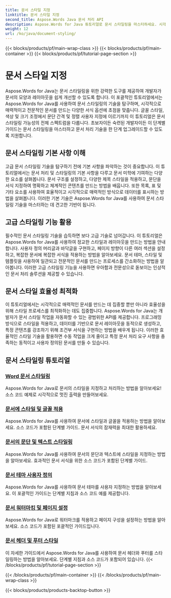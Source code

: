```yaml
---
title: 문서 스타일 지정
linktitle: 문서 스타일 지정
second_title: Aspose.Words Java 문서 처리 API
description: Aspose.Words for Java 튜토리얼로 문서 스타일링을 마스터하세요. 시각적으로 매력적이고 효율적인 문서를 위한 고급 서식 지정 기술을 배우세요.
weight: 12
url: /ko/java/document-styling/
---
```


{{< blocks/products/pf/main-wrap-class >}}
{{< blocks/products/pf/main-container >}}
{{< blocks/products/pf/tutorial-page-section >}}

# 문서 스타일 지정


Aspose.Words for Java는 문서 스타일링을 위한 강력한 도구를 제공하여 개발자가 문서의 모양과 레이아웃을 쉽게 개선할 수 있도록 합니다. 이 포괄적인 튜토리얼에서는 Aspose.Words for Java를 사용하여 문서 스타일링의 기술을 탐구하며, 시각적으로 매력적이고 전문적인 문서를 만드는 다양한 서식 옵션에 초점을 맞춥니다. 글꼴 스타일, 색상 및 크기 조정에서 문단 간격 및 정렬 사용자 지정에 이르기까지 이 튜토리얼은 문서 스타일링 가능성의 전체 스펙트럼을 다룹니다. 초보자이든 숙련된 개발자이든 이 단계별 가이드는 문서 스타일링을 마스터하고 문서 처리 기술을 한 단계 업그레이드할 수 있도록 지원합니다.

## 문서 스타일링 기본 사항 이해

고급 문서 스타일링 기술을 탐구하기 전에 기본 사항을 파악하는 것이 중요합니다. 이 튜토리얼에서는 문서 처리 및 스타일링의 기본 사항을 다루고 문서 미학에 기여하는 다양한 요소를 살펴봅니다. 문서 구조를 설정하고, 다양한 제목 스타일을 적용하고, 문단을 서식 지정하여 명확하고 체계적인 콘텐츠를 만드는 방법을 배웁니다. 또한 목록, 표 및 기타 요소를 사용하여 효율적이고 시각적으로 매력적인 방식으로 데이터를 표시하는 방법을 살펴봅니다. 이러한 기본 기술은 Aspose.Words for Java를 사용하여 문서 스타일링 기술을 마스터하는 데 견고한 기반이 됩니다.

## 고급 스타일링 기능 활용

필수적인 문서 스타일링 기술을 습득하면 보다 고급 기술로 넘어갑니다. 이 튜토리얼은 Aspose.Words for Java를 사용하여 정교한 스타일과 레이아웃을 만드는 방법을 안내합니다. 사용자 정의 머리글과 바닥글을 구현하고, 페이지 방향이 다른 여러 섹션을 설정하고, 복잡한 문서에 복잡한 서식을 적용하는 방법을 알아보세요. 문서 테마, 스타일 및 템플릿을 사용하여 일관되고 전문적인 문서를 만드는 프로세스를 간소화하는 방법을 알아봅니다. 이러한 고급 스타일링 기능을 사용하면 우아함과 전문성으로 돋보이는 인상적인 문서 처리 솔루션을 제공할 수 있습니다.

## 문서 스타일 효율성 최적화

이 튜토리얼에서는 시각적으로 매력적인 문서를 만드는 데 집중할 뿐만 아니라 효율성을 위해 스타일 프로세스를 최적화하는 데도 집중합니다. Aspose.Words for Java는 개발자가 문서 스타일 작업을 자동화할 수 있는 광범위한 API를 제공합니다. 프로그래밍 방식으로 스타일을 적용하고, 데이터를 기반으로 문서 레이아웃을 동적으로 생성하고, 특정 콘텐츠를 강조하기 위해 조건부 서식을 구현하는 방법을 배우게 됩니다. 이러한 효율적인 스타일 기술을 활용하면 수동 작업을 크게 줄이고 특정 문서 처리 요구 사항을 충족하는 동적이고 사용자 정의된 문서를 만들 수 있습니다.

## 문서 스타일링 튜토리얼
### [Word 문서 스타일링](./word-document-styling/)
Aspose.Words for Java로 문서의 스타일을 지정하고 처리하는 방법을 알아보세요! 소스 코드 예제로 시각적으로 멋진 출력을 만들어보세요. 
### [문서에 스타일 및 글꼴 적용](./applying-styles-fonts/)
Aspose.Words for Java를 사용하여 문서에 스타일과 글꼴을 적용하는 방법을 알아보세요. 소스 코드가 포함된 단계별 가이드. 문서 서식의 잠재력을 최대한 활용하세요.
### [문서의 문단 및 텍스트 스타일링](./styling-paragraphs-text/)
Aspose.Words for Java를 사용하여 문서의 문단과 텍스트에 스타일을 지정하는 방법을 알아보세요. 효과적인 문서 서식을 위한 소스 코드가 포함된 단계별 가이드.
### [문서 테마 사용자 정의](./customizing-document-themes/)
Aspose.Words for Java를 사용하여 문서 테마를 사용자 지정하는 방법을 알아보세요. 이 포괄적인 가이드는 단계별 지침과 소스 코드 예를 제공합니다.
### [문서 워터마킹 및 페이지 설정](./document-watermarking-page-setup/)
Aspose.Words for Java로 워터마크를 적용하고 페이지 구성을 설정하는 방법을 알아보세요. 소스 코드가 포함된 포괄적인 가이드입니다.
### [문서 헤더 및 푸터 스타일](./document-header-footer-styling/)
이 자세한 가이드에서 Aspose.Words for Java를 사용하여 문서 헤더와 푸터를 스타일링하는 방법을 알아보세요. 단계별 지침과 소스 코드가 포함되어 있습니다.
{{< /blocks/products/pf/tutorial-page-section >}}

{{< /blocks/products/pf/main-container >}}
{{< /blocks/products/pf/main-wrap-class >}}

{{< blocks/products/products-backtop-button >}}
